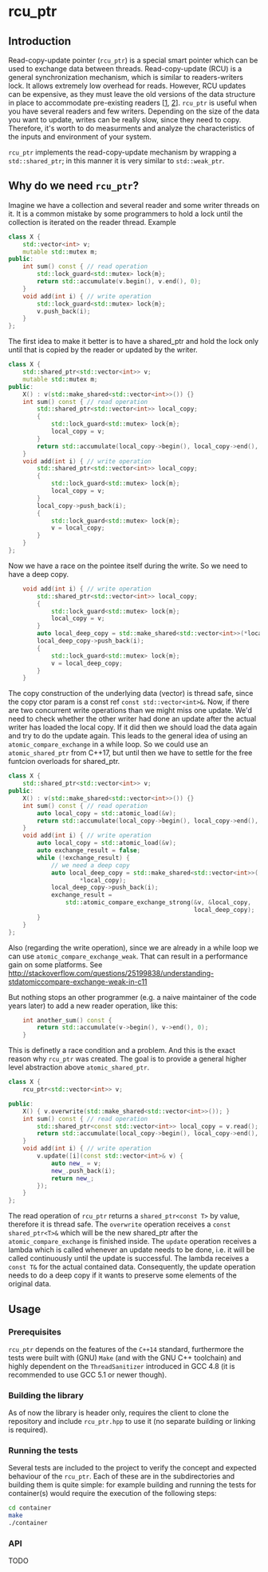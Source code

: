 # rcu_ptr

## Introduction
Read-copy-update pointer (`rcu_ptr`) is a special smart pointer which can be used to exchange data between threads.
Read-copy-update (RCU) is a general synchronization mechanism, which is similar to readers-writers lock.
It allows extremely low overhead for reads. However, RCU updates can be expensive, as they must leave the old versions of the data structure in place to accommodate pre-existing readers \[[1][1], [2][2]\].
`rcu_ptr` is useful when you have several readers and few writers.
Depending on the size of the data you want to update, writes can be really slow, since they need to copy.
Therefore, it's worth to do measurments and analyze the characteristics of the inputs and environment of your system.

`rcu_ptr` implements the read-copy-update mechanism by wrapping a `std::shared_ptr`; in this manner it is very similar to `std::weak_ptr`.

## Why do we need `rcu_ptr`?
Imagine we have a collection and several reader and some writer threads on it.
It is a common mistake by some programmers to hold a lock until the collection is iterated on the reader thread.
Example

```c++
class X {
    std::vector<int> v;
    mutable std::mutex m;
public:
    int sum() const { // read operation
        std::lock_guard<std::mutex> lock{m};
        return std::accumulate(v.begin(), v.end(), 0);
    }
    void add(int i) { // write operation
        std::lock_guard<std::mutex> lock{m};
        v.push_back(i);
    }
};
```

The first idea to make it better is to have a shared_ptr and hold the lock only until that is copied by the reader or updated by the writer.
```c++
class X {
    std::shared_ptr<std::vector<int>> v;
    mutable std::mutex m;
public:
    X() : v(std::make_shared<std::vector<int>>()) {}
    int sum() const { // read operation
        std::shared_ptr<std::vector<int>> local_copy;
        {
            std::lock_guard<std::mutex> lock{m};
            local_copy = v;
        }
        return std::accumulate(local_copy->begin(), local_copy->end(), 0);
    }
    void add(int i) { // write operation
        std::shared_ptr<std::vector<int>> local_copy;
        {
            std::lock_guard<std::mutex> lock{m};
            local_copy = v;
        }
        local_copy->push_back(i);
        {
            std::lock_guard<std::mutex> lock{m};
            v = local_copy;
        }
    }
};
```
Now we have a race on the pointee itself during the write.
So we need to have a deep copy.
```c++
    void add(int i) { // write operation
        std::shared_ptr<std::vector<int>> local_copy;
        {
            std::lock_guard<std::mutex> lock{m};
            local_copy = v;
        }
        auto local_deep_copy = std::make_shared<std::vector<int>>(*local_copy);
        local_deep_copy->push_back(i);
        {
            std::lock_guard<std::mutex> lock{m};
            v = local_deep_copy;
        }
    }
```
The copy construction of the underlying data (vector<int>) is thread safe, since the copy ctor param is a const ref `const std::vector<int>&`.
Now, if there are two concurrent write operations than we might miss one update.
We'd need to check whether the other writer had done an update after the actual writer has loaded the local copy.
If it did then we should load the data again and try to do the update again.
This leads to the general idea of using an `atomic_compare_exchange` in a while loop.
So we could use an `atomic_shared_ptr` from C++17, but until then we have to settle for the free funtcion overloads for shared_ptr.
  
```c++
class X {
    std::shared_ptr<std::vector<int>> v;
public:
    X() : v(std::make_shared<std::vector<int>>()) {}
    int sum() const { // read operation
        auto local_copy = std::atomic_load(&v);
        return std::accumulate(local_copy->begin(), local_copy->end(), 0);
    }
    void add(int i) { // write operation
        auto local_copy = std::atomic_load(&v);
        auto exchange_result = false;
        while (!exchange_result) {
            // we need a deep copy
            auto local_deep_copy = std::make_shared<std::vector<int>>(
                    *local_copy);
            local_deep_copy->push_back(i);
            exchange_result =
                std::atomic_compare_exchange_strong(&v, &local_copy,
                                                    local_deep_copy);
        }
    }
};
```

Also (regarding the write operation), since we are already in a while loop we can use `atomic_compare_exchange_weak`.
That can result in a performance gain on some platforms.
See http://stackoverflow.com/questions/25199838/understanding-stdatomiccompare-exchange-weak-in-c11

But nothing stops an other programmer (e.g. a naive maintainer of the code years later) to add a new reader operation, like this:
```c++
    int another_sum() const {
        return std::accumulate(v->begin(), v->end(), 0);
    }
```
This is definetly a race condition and a problem. 
And this is the exact reason why `rcu_ptr` was created.
The goal is to provide a general higher level abstraction above `atomic_shared_ptr`.

```c++
class X {
    rcu_ptr<std::vector<int>> v;

public:
    X() { v.overwrite(std::make_shared<std::vector<int>>()); }
    int sum() const { // read operation
        std::shared_ptr<const std::vector<int>> local_copy = v.read();
        return std::accumulate(local_copy->begin(), local_copy->end(), 0);
    }
    void add(int i) { // write operation
        v.update([i](const std::vector<int>& v) {
            auto new_ = v;
            new_.push_back(i);
            return new_;
        });
    }
};
```
The read operation of `rcu_ptr` returns a `shared_ptr<const T>` by value, therefore it is thread safe.
The `overwrite` operation receives a `const shared_ptr<T>&` which will be the new shared_ptr after the `atomic_compare_exchange` is finished inside.
The `update` operation receives a lambda which is called whenever an update needs to be done, i.e. it will be called continuously until the update is successful.
The lambda receives a `const T&` for the actual contained data.
Consequently, the update operation needs to do a deep copy if it wants to preserve some elements of the original data.

## Usage
### Prerequisites

`rcu_ptr` depends on the features of the `C++14` standard, furthermore the tests were built with (GNU) `Make` (and with the GNU C++ toolchain) and highly dependent on the `ThreadSanitizer` introduced in GCC 4.8 (it is recommended to use GCC 5.1 or newer though).

### Building the library

As of now the library is header only, requires the client to clone the repository and include `rcu_ptr.hpp` to use it (no separate building or linking is required).

### Running the tests

Several tests are included to the project to verify the concept and expected behaviour of the `rcu_ptr`. Each of these are in the subdirectories and building them is quite simple:
for example building and running the tests for container(s) would require the execution of the following steps:
```bash
cd container
make
./container
```

### API
TODO

[1]: https://lwn.net/Articles/262464/
[2]: https://en.wikipedia.org/wiki/Read-copy-update

